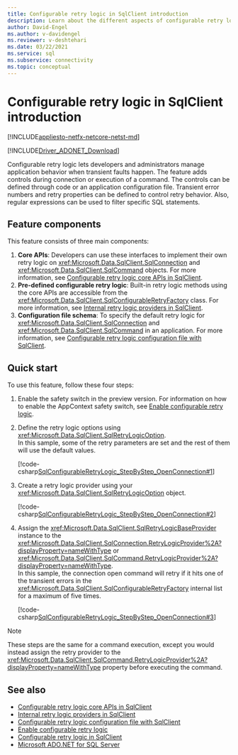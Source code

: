 ```yaml
---
title: Configurable retry logic in SqlClient introduction
description: Learn about the different aspects of configurable retry logic in Microsoft.Data.SqlClient and how to make your application resilient to transient errors.
author: David-Engel
ms.author: v-davidengel
ms.reviewer: v-deshtehari
ms.date: 03/22/2021
ms.service: sql
ms.subservice: connectivity
ms.topic: conceptual
---
```

# Configurable retry logic in SqlClient introduction

[!INCLUDE[appliesto-netfx-netcore-netst-md](../../includes/appliesto-netfx-netcore-netst-md.md)]

[!INCLUDE[Driver_ADONET_Download](../../includes/driver_adonet_download.md)]

Configurable retry logic lets developers and administrators manage application behavior when transient faults happen. The feature adds controls during connection or execution of a command. The controls can be defined through code or an application configuration file. Transient error numbers and retry properties can be defined to control retry behavior. Also, regular expressions can be used to filter specific SQL statements.

## Feature components

This feature consists of three main components:

1. **Core APIs**: Developers can use these interfaces to implement their own retry logic on <xref:Microsoft.Data.SqlClient.SqlConnection> and <xref:Microsoft.Data.SqlClient.SqlCommand> objects. For more information, see [Configurable retry logic core APIs in SqlClient](configurable-retry-logic-core-apis-sqlclient.md).
2. **Pre-defined configurable retry logic**: Built-in retry logic methods using the core APIs are accessible from the <xref:Microsoft.Data.SqlClient.SqlConfigurableRetryFactory> class. For more information, see [Internal retry logic providers in SqlClient](internal-retry-logic-providers-sqlclient.md).
3. **Configuration file schema**: To specify the default retry logic for <xref:Microsoft.Data.SqlClient.SqlConnection> and <xref:Microsoft.Data.SqlClient.SqlCommand> in an application. For more information, see [Configurable retry logic configuration file with SqlClient](configurable-retry-logic-config-file-sqlclient.md).

## Quick start

To use this feature, follow these four steps:

1. Enable the safety switch in the preview version. For information on how to enable the AppContext safety switch, see [Enable configurable retry logic](appcontext-switches.md#enable-configurable-retry-logic).

2. Define the retry logic options using <xref:Microsoft.Data.SqlClient.SqlRetryLogicOption>.  
In this sample, some of the retry parameters are set and the rest of them will use the default values.

    [!code-csharp[SqlConfigurableRetryLogic_StepByStep_OpenConnection#1](~/../sqlclient/doc/samples/SqlConfigurableRetryLogic_StepByStep_OpenConnection.cs#1)]

3. Create a retry logic provider using your <xref:Microsoft.Data.SqlClient.SqlRetryLogicOption> object.

    [!code-csharp[SqlConfigurableRetryLogic_StepByStep_OpenConnection#2](~/../sqlclient/doc/samples/SqlConfigurableRetryLogic_StepByStep_OpenConnection.cs#2)]

4. Assign the <xref:Microsoft.Data.SqlClient.SqlRetryLogicBaseProvider> instance to the <xref:Microsoft.Data.SqlClient.SqlConnection.RetryLogicProvider%2A?displayProperty=nameWithType> or <xref:Microsoft.Data.SqlClient.SqlCommand.RetryLogicProvider%2A?displayProperty=nameWithType>.  
In this sample, the connection open command will retry if it hits one of the transient errors in the <xref:Microsoft.Data.SqlClient.SqlConfigurableRetryFactory> internal list for a maximum of five times.

    [!code-csharp[SqlConfigurableRetryLogic_StepByStep_OpenConnection#3](~/../sqlclient/doc/samples/SqlConfigurableRetryLogic_StepByStep_OpenConnection.cs#3)]

> [!NOTE]
> These steps are the same for a command execution, except you would instead assign the retry provider to the <xref:Microsoft.Data.SqlClient.SqlCommand.RetryLogicProvider%2A?displayProperty=nameWithType> property before executing the command.

## See also

- [Configurable retry logic core APIs in SqlClient](configurable-retry-logic-core-apis-sqlclient.md)
- [Internal retry logic providers in SqlClient](internal-retry-logic-providers-sqlclient.md)
- [Configurable retry logic configuration file with SqlClient](configurable-retry-logic-config-file-sqlclient.md)
- [Enable configurable retry logic](appcontext-switches.md#enable-configurable-retry-logic)
- [Configurable retry logic in SqlClient](configurable-retry-logic.md)
- [Microsoft ADO.NET for SQL Server](microsoft-ado-net-sql-server.md)

